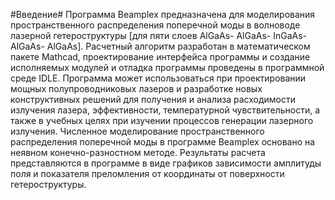 #Введение#
Программа Beamplex предназначена для моделирования  пространственного распределения поперечной моды в волноводе лазерной гетероструктуры [для пяти слоев AlGaAs- AlGaAs- InGaAs- AlGaAs- AlGaAs]. Расчетный алгоритм разработан в математическом пакете Mathcad, проектирование интерфейса программы и создание исполняемых модулей и отладка программы проведены в программной среде IDLE.
Программа может использоваться при проектировании мощных
полупроводниковых лазеров и разработке новых конструктивных решений для получения и анализа расходимости излучения лазера, эффективности, температурной чувствительности, а также в учебных целях при изучении процессов генерации лазерного излучения.
Численное моделирование  пространственного распределения поперечной моды в программе Beamplex основано на неявном конечно-разностном методе. 
Результаты расчета представляются в программе в виде графиков зависимости амплитуды поля и показателя преломления от координаты от поверхности гетероструктуры.


